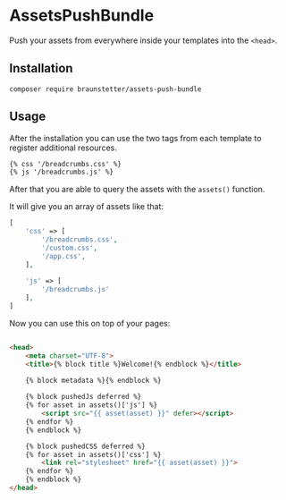 # AssetsPushBundle

Push your assets from everywhere inside your templates into the `<head>`.

## Installation

`composer require braunstetter/assets-push-bundle`

## Usage

After the installation you can use the two tags from each template to register additional resources.

```html
{% css '/breadcrumbs.css' %}
{% js '/breadcrumbs.js' %}
```

After that you are able to query the assets with the `assets()` function.

It will give you an array of assets like that:

```php
[
    'css' => [
        '/breadcrumbs.css',
        '/custom.css',
        '/app.css',
    ],
    
    'js' => [
        '/breadcrumbs.js'
    ],
]
```

Now you can use this on top of your pages:

```html

<head>
    <meta charset="UTF-8">
    <title>{% block title %}Welcome!{% endblock %}</title>

    {% block metadata %}{% endblock %}
    
    {% block pushedJs deferred %}
    {% for asset in assets()['js'] %}
        <script src="{{ asset(asset) }}" defer></script>
    {% endfor %}
    {% endblock %}

    {% block pushedCSS deferred %}
    {% for asset in assets()['css'] %}
        <link rel="stylesheet" href="{{ asset(asset) }}">
    {% endfor %}
    {% endblock %}
</head>

```
